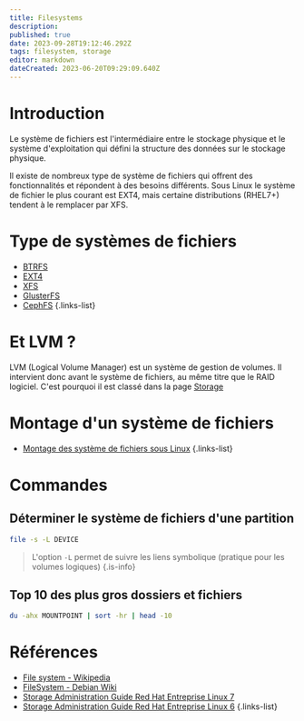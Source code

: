 ```yaml
---
title: Filesystems
description: 
published: true
date: 2023-09-28T19:12:46.292Z
tags: filesystem, storage
editor: markdown
dateCreated: 2023-06-20T09:29:09.640Z
---
```


# Introduction
Le système de fichiers est l'intermédiaire entre le stockage physique et le système d'exploitation qui défini la structure des données sur le stockage physique.

Il existe de nombreux type de système de fichiers qui offrent des fonctionnalités et répondent à des besoins différents. Sous Linux le système de fichier le plus courant est EXT4, mais certaine distributions (RHEL7+) tendent à le remplacer par XFS.

# Type de systèmes de fichiers
- [BTRFS](/filesystems/btrfs)
- [EXT4](/filesystems/ext4)
- [XFS](/filesystems/xfs)
- [GlusterFS](/filesystems/glusterfs)
- [CephFS](/filesystem/cephfs)
{.links-list}

# Et LVM ?
LVM (Logical Volume Manager) est un système de gestion de volumes. Il intervient donc avant le système de fichiers, au même titre que le RAID logiciel. C'est pourquoi il est classé dans la page [Storage](/storage) 

# Montage d'un système de fichiers
- [Montage des système de fichiers sous Linux](/filesystems/linux-mounts)
{.links-list}

# Commandes
## Déterminer le système de fichiers d'une partition
```bash
file -s -L DEVICE
```
> L'option `-L` permet de suivre les liens symbolique (pratique pour les volumes logiques)
{.is-info}

## Top 10 des plus gros dossiers et fichiers
```bash
du -ahx MOUNTPOINT | sort -hr | head -10
```

# Références
- [File system - Wikipedia](https://en.wikipedia.org/wiki/File_system)
- [FileSystem - Debian Wiki](https://wiki.debian.org/FileSystem)
- [Storage Administration Guide Red Hat Entreprise Linux 7](https://access.redhat.com/documentation/en-us/red_hat_enterprise_linux/7/html/storage_administration_guide/index)
- [Storage Administration Guide Red Hat Entreprise Linux 6](https://access.redhat.com/documentation/en-us/red_hat_enterprise_linux/6/html/storage_administration_guide/index)
{.links-list}